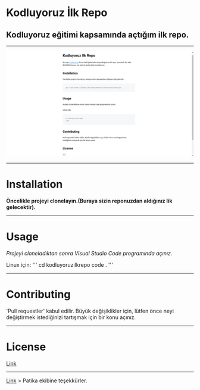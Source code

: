 # Kodluyoruz İlk Repo
## Kodluyoruz eğitimi kapsamında açtığım ilk repo.
***
![Image](https://raw.githubusercontent.com/Kodluyoruz/taskforce/main/git/odev1/figures/markdown.png) 
***
# Installation

**Öncelikle projeyi clonelayın.(Buraya sizin reponuzdan aldığınız lik gelecektir).**
***
# Usage
*Projeyi cloneladıktan sonra Visual Studio Code programında açınız.*

Linux için:
'''
cd kodluyoruzilkrepo
code .
'''
***
# Contributing
'Pull requestler' kabul edilir. Büyük değişiklikler için, lütfen önce neyi değiştirmek istediğinizi tartışmak için bir konu açınız.
***
# License
[Link](https://choosealicense.com/licenses/mit/)
***

[Link](https://app.patika.dev) > Patika ekibine teşekkürler.